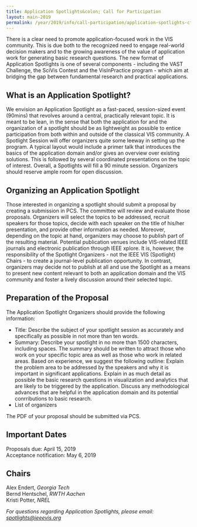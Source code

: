 ```yaml
---
title: Application Spotlights&colon; Call for Participation
layout: main-2019
permalink: /year/2019/info/call-participation/application-spotlights-cfp
---
```


There is a clear need to promote application-focused work in the VIS community. This is due both to the recognized need to engage real-world decision makers and to the growing awareness of the value of application work for generating basic research questions. The new format of Application Spotlights is one of several components - including the VAST Challenge, the SciVis Contest and the VisInPractice program - which aim at bridging the gap between fundamental research and practical applications. 

## What is an Application Spotlight?
We envision an Application Spotlight as a fast-paced, session-sized event (90mins) that revolves around a central, practically relevant topic. It is meant to be lean, in the sense that both the application for and the organization of a spotlight should be as lightweight as possible to entice participation from both within and outside of the classical VIS community. A Spotlight Session will offer organizers quite some leeway in setting up the program. A typical layout would include a primer talk that introduces the basics of the application domain and/or gives an overview over existing solutions. This is followed by several coordinated presentations on the topic of interest. Overall, a Spotlights will fill a 90 minute session. Organizers should reserve ample room for open discussion. 

## Organizing an Application Spotlight
Those interested in organizing a spotlight should submit a proposal by creating a submission in PCS. The committee will review and evaluate those proposals. Organizers will select the topics to be addressed, recruit speakers for those topics, decide with each speaker on the title of his/her presentation, and provide other information as needed. Moreover, depending on the topic at hand, organizers may choose to publish part of the resulting material. Potential publication venues include VIS-related IEEE journals and electronic publication through IEEE xplore. It is, however, the responsibility of the Spotlight Organizers - not the IEEE VIS (Spotlight) Chairs - to create a journal-level publication opportunity. In contrast, organizers may decide not to publish at all and use the Spotlight as a means to present new content relevant to both an application domain and the VIS community and foster a lively discussion around their selected topic.

## Preparation of the Proposal
The Application Spotlight Organizers should provide the following information:
* Title: Describe the subject of your spotlight session as accurately and specifically as possible in not more than ten words.
* Summary: Describe your spotlight in no more than 1500 characters, including spaces. The summary should be written to attract those who work on your specific topic area as well as those who work in related areas. Based on experience, we suggest the following outline: Explain the problem area to be addressed by the speakers and why it is important in significant applications. Explain in as much detail as possible the basic research questions in visualization and analytics that are likely to be triggered by the application. Discuss any methodological advances that are helpful in the application domain and its potential conrributions to basic research.
* List of organizers

The PDF of your proposal should be submitted via PCS.

## Important Dates
Proposals due: April 15, 2019  
Acceptance notification: May 6, 2019  

## Chairs
Alex Endert, *Georgia Tech*  
Bernd Hentschel, *RWTH Aachen*  
Kristi Potter, *NREL*  

*For questions regarding Application Spotlights, please email: [spotlights@ieeevis.org](mailto:spotlights@ieeevis.org)*
